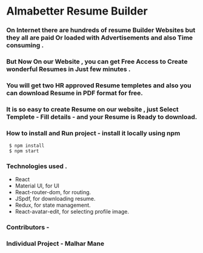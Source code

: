 # Almabetter Resume Builder 


### On Internet there are hundreds of resume Builder Websites but they all are paid Or loaded with  Advertisements and also Time consuming .

### But Now On our Website , you can get Free Access to Create wonderful Resumes in Just few minutes .

###  You will get two HR approved Resume templetes and also you can download Resume in PDF format for free. 

###  It is so easy to create Resume on our website , just Select Templete - Fill details - and your Resume is Ready to download.  

### How to install and Run project -  install it locally using npm 

     $ npm install
     $ npm start

### Technologies used .
  <ul>
    <li>React</li> 
    <li>Material UI, for UI</li>  
   <li>React-router-dom, for routing.</li>
    <li>JSpdf, for downloading resume.</li> 
    <li>Redux, for state management.</li>  
    <li>React-avatar-edit, for selecting profile image.</li>
   
  </ul>
  
 ### Contributors - 
 ### Individual Project - Malhar Mane 
  

 




